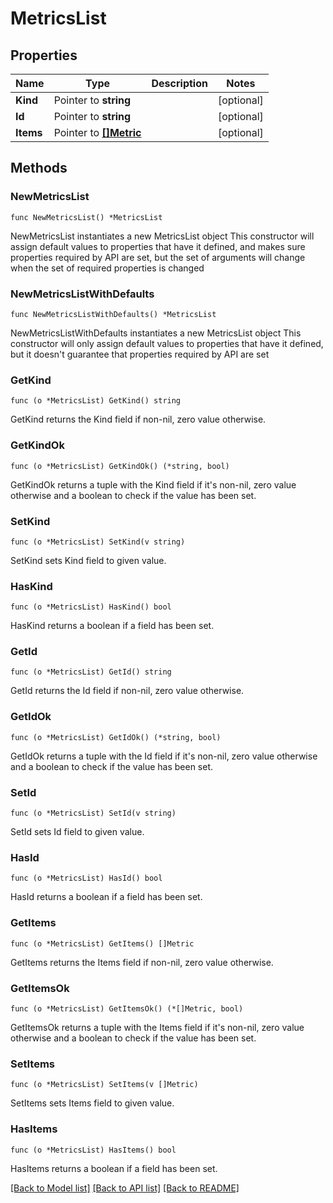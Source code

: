 # MetricsList

## Properties

Name | Type | Description | Notes
------------ | ------------- | ------------- | -------------
**Kind** | Pointer to **string** |  | [optional] 
**Id** | Pointer to **string** |  | [optional] 
**Items** | Pointer to [**[]Metric**](Metric.md) |  | [optional] 

## Methods

### NewMetricsList

`func NewMetricsList() *MetricsList`

NewMetricsList instantiates a new MetricsList object
This constructor will assign default values to properties that have it defined,
and makes sure properties required by API are set, but the set of arguments
will change when the set of required properties is changed

### NewMetricsListWithDefaults

`func NewMetricsListWithDefaults() *MetricsList`

NewMetricsListWithDefaults instantiates a new MetricsList object
This constructor will only assign default values to properties that have it defined,
but it doesn't guarantee that properties required by API are set

### GetKind

`func (o *MetricsList) GetKind() string`

GetKind returns the Kind field if non-nil, zero value otherwise.

### GetKindOk

`func (o *MetricsList) GetKindOk() (*string, bool)`

GetKindOk returns a tuple with the Kind field if it's non-nil, zero value otherwise
and a boolean to check if the value has been set.

### SetKind

`func (o *MetricsList) SetKind(v string)`

SetKind sets Kind field to given value.

### HasKind

`func (o *MetricsList) HasKind() bool`

HasKind returns a boolean if a field has been set.

### GetId

`func (o *MetricsList) GetId() string`

GetId returns the Id field if non-nil, zero value otherwise.

### GetIdOk

`func (o *MetricsList) GetIdOk() (*string, bool)`

GetIdOk returns a tuple with the Id field if it's non-nil, zero value otherwise
and a boolean to check if the value has been set.

### SetId

`func (o *MetricsList) SetId(v string)`

SetId sets Id field to given value.

### HasId

`func (o *MetricsList) HasId() bool`

HasId returns a boolean if a field has been set.

### GetItems

`func (o *MetricsList) GetItems() []Metric`

GetItems returns the Items field if non-nil, zero value otherwise.

### GetItemsOk

`func (o *MetricsList) GetItemsOk() (*[]Metric, bool)`

GetItemsOk returns a tuple with the Items field if it's non-nil, zero value otherwise
and a boolean to check if the value has been set.

### SetItems

`func (o *MetricsList) SetItems(v []Metric)`

SetItems sets Items field to given value.

### HasItems

`func (o *MetricsList) HasItems() bool`

HasItems returns a boolean if a field has been set.


[[Back to Model list]](../README.md#documentation-for-models) [[Back to API list]](../README.md#documentation-for-api-endpoints) [[Back to README]](../README.md)


